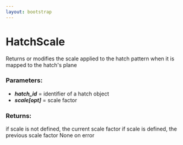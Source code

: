 ```yaml
---
layout: bootstrap
---
```


# HatchScale

Returns or modifies the scale applied to the hatch pattern when it is
        mapped to the hatch's plane
          

### Parameters:

- ***hatch_id*** = identifier of a hatch object
- ***scale[opt]*** = scale factor
        

### Returns:


if scale is not defined, the current scale factor
if scale is defined, the previous scale factor
None on error
        



